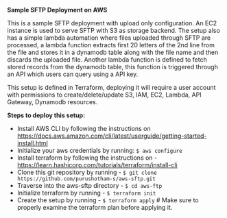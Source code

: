 **Sample SFTP Deployment on AWS**

This is a sample SFTP deployment with upload only configuration. An EC2 instance is used to serve SFTP with S3 as storage backend.
The setup also has a simple lambda automation where files uploaded through SFTP are processed, a lambda function extracts first 20
letters of the 2nd line from the file and stores it in a dynamodb table along with the file name and then discards the uploaded file. 
Another lambda function is defined to fetch stored records from the dynamodb table, this function is triggered through an API which
users can query using a API key.

This setup is defined in Terraform, deploying it will require a user account with permissions to create/delete/update S3, IAM, EC2,
Lambda, API Gateway, Dynamodb resources. 

**Steps to deploy this setup:**

* Install AWS CLI by following the instructions on https://docs.aws.amazon.com/cli/latest/userguide/getting-started-install.html 
* Initialize your aws credentials by running: `$ aws configure`
* Install terraform by following the instructions on - https://learn.hashicorp.com/tutorials/terraform/install-cli
* Clone this git repository by running - `$ git clone https://github.com/purushotham-s/aws-sftp.git`
* Traverse into the aws-sftp directory - `$ cd aws-ftp`
* Initialize terraform by running - `$ terraform init`
* Create the setup by running - `$ terraform apply` # Make sure to properly examine the terraform plan before applying it.

